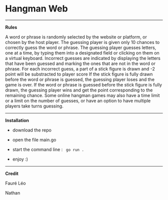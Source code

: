 # Hangman Web

****

**Rules**

A word or phrase is randomly selected by the website or platform, or chosen by the host player.
The guessing player is given only 10 chances to correctly guess the word or phrase.
The guessing player guesses letters, one at a time, by typing them into a designated field or clicking on them on a virtual keyboard.
Incorrect guesses are indicated by displaying the letters that have been guessed and marking the ones that are not in the word or phrase.
For each incorrect guess, a part of a stick figure is drawn and -2 point will be substracted to player score
If the stick figure is fully drawn before the word or phrase is guessed, the guessing player loses and the game is over.
If the word or phrase is guessed before the stick figure is fully drawn, the guessing player wins and get the point corresponding to the remaining chance.
Some online hangman games may also have a time limit or a limit on the number of guesses, or have an option to have multiple players take turns guessing.

****

**Installation**

- download the repo

- open the file main.go

- start the command line : <code> go run .</code>

- enjoy :)

****

**Credit**

Fauré Léo

Nathan